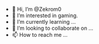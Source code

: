 - 👋 Hi, I’m @Zekrom0
- 👀 I’m interested in gaming.
- 🌱 I’m currently learning ...
- 💞️ I’m looking to collaborate on ...
- 📫 How to reach me ...

<!---
Zekrom0/Zekrom0 is a ✨ special ✨ repository because its `README.md` (this file) appears on your GitHub profile.
You can click the Preview link to take a look at your changes.
--->
